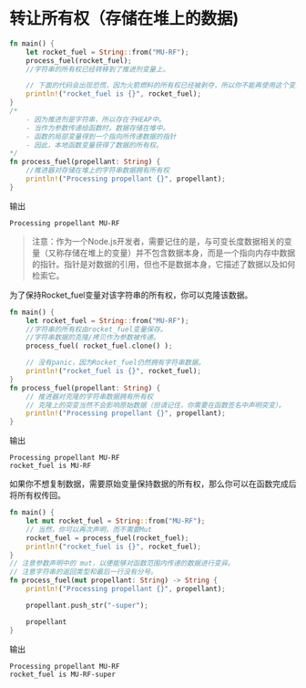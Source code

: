 # 转让所有权（存储在堆上的数据)

```rust
fn main() {
    let rocket_fuel = String::from("MU-RF");
    process_fuel(rocket_fuel); 
    //字符串的所有权已经转移到了推进剂变量上。

    // 下面的代码会出现恐慌，因为火箭燃料的所有权已经被剥夺，所以你不能再使用这个变量。
    println!("rocket_fuel is {}", rocket_fuel);
}
/*
    - 因为推进剂是字符串，所以存在于HEAP中。
    - 当作为参数传递给函数时，数据存储在堆中。
    - 函数的局部变量得到一个指向所传递数据的指针
    - 因此，本地函数变量获得了数据的所有权。
*/
fn process_fuel(propellant: String) {
    //推进器对存储在堆上的字符串数据拥有所有权 
    println!("Processing propellant {}", propellant);
}
```
输出
```
Processing propellant MU-RF
```

> 注意：作为一个Node.js开发者，需要记住的是，与可变长度数据相关的变量（又称存储在堆上的变量）并不包含数据本身，而是一个指向内存中数据的指针。指针是对数据的引用，但也不是数据本身，它描述了数据以及如何检索它。

为了保持Rocket_fuel变量对该字符串的所有权，你可以克隆该数据。
```rust
fn main() {
    let rocket_fuel = String::from("MU-RF"); 
    //字符串的所有权由rocket_fuel变量保存。
    //字符串数据的克隆/拷贝作为参数被传递。
    process_fuel( rocket_fuel.clone() );

    // 没有panic，因为Rocket_fuel仍然拥有字符串数据。
    println!("rocket_fuel is {}", rocket_fuel);
}
fn process_fuel(propellant: String) {
    // 推进器对克隆的字符串数据拥有所有权 
    // 克隆上的突变当然不会影响原始数据（但请记住，你需要在函数签名中声明突变）。
    println!("Processing propellant {}", propellant);
}
```
输出
```
Processing propellant MU-RF
rocket_fuel is MU-RF
```
如果你不想复制数据，需要原始变量保持数据的所有权，那么你可以在函数完成后将所有权传回。
```rust
fn main() {
    let mut rocket_fuel = String::from("MU-RF"); 
    // 当然，你可以再次声明，而不需要Mut 
    rocket_fuel = process_fuel(rocket_fuel); 
    println!("rocket_fuel is {}", rocket_fuel);
}
// 注意参数声明中的 mut，以便能够对函数范围内传递的数据进行变异。
// 注意字符串的返回类型和最后一行没有分号。
fn process_fuel(mut propellant: String) -> String {
    println!("Processing propellant {}", propellant);

    propellant.push_str("-super");

    propellant
}
```
输出
```
Processing propellant MU-RF
rocket_fuel is MU-RF-super
```